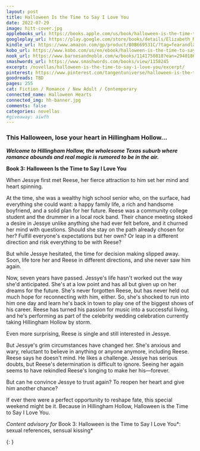 ```yaml
---
layout: post
title: Halloween Is the Time to Say I Love You
date: 2022-07-29
image: hitt-cover.jpg
applebooks_url: https://books.apple.com/us/book/halloween-is-the-time-to-say-i-love-you/id6443262013
googleplay_url: https://play.google.com/store/books/details/Elizabeth_Myles_Halloween_Is_the_Time_to_Say_I_Lov?id=bj96EAAAQBAJ
kindle_url: https://www.amazon.com/gp/product/B0B669531C/?tag=fearandlaun-20
kobo_url: https://www.kobo.com/us/en/ebook/halloween-is-the-time-to-say-i-love-you
nook_url: https://www.barnesandnoble.com/w/books/1141750818?ean=2940186726296
smashwords_url: https://www.smashwords.com/books/view/1158245
excerpt: /novellas/halloween-is-the-time-to-say-i-love-you/excerpt/
pinterest: https://www.pinterest.com/tangentuniverse/halloween-is-the-time-to-say-i-love-you/
goodreads: TBD
pages: 255
cat: Fiction / Romance / New Adult / Contemporary
connected_name: Halloween Hearts
connected_img: hh-banner.jpg
comments: false
categories: novellas
#giveaway: aiwfh
---
```


### This Halloween, lose your heart in Hillingham Hollow...

***Welcome to Hillingham Hollow, the wholesome Texas suburb where romance abounds and real magic is rumored to be in the air.***

**Book 3: Halloween Is the Time to Say I Love You**

When Jessye first met Reese, her fierce attraction to him set her mind and heart spinning.

At the time, she was a wealthy high school senior who, on the surface, had everything she could want: a happy family life, a rich and handsome boyfriend, and a solid plan for her future. Reese was a community college student and the drummer in a local rock band. Their chance meeting stoked a desire in Jessye unlike anything she had ever felt before, and it churned her mind with questions. Should she stay on the path already chosen for her? Fulfill everyone's expectations but her own? Or leap in a different direction and risk everything to be with Reese?

But while Jessye hesitated, the time for decision making slipped away. Soon, life tore her and Reese in different directions, and she never saw him again.

Now, seven years have passed. Jessye's life hasn't worked out the way she'd anticipated. She's at a low point and has all but given up on her dreams for the future. She's never forgotten Reese, but has never held out much hope for reconnecting with him, either. So, she's shocked to run into him one day and learn he's back in town to play one of the biggest shows of his career. Reese has turned his passion for music into a successful living, and he's performing as part of the celebrity wedding celebration currently taking Hillingham Hollow by storm.

Even more surprising, Reese is single and still interested in Jessye.

But Jessye's grim circumstances have changed her. She's anxious and wary, reluctant to believe in anything or anyone anymore, including Reese. Reese says he doesn't mind. He likes a challenge. Jessye has serious doubts, but Reese's determination is difficult to ignore. Seeing her again seems to have rekindled Reese's longing to make her his—forever.

But can he convince Jessye to trust again? To reopen her heart and give him another chance?

If ever there were a perfect opportunity to reshape fate, this special weekend might be it. Because in Hillingham Hollow, Halloween is the Time to Say I Love You.

*Content advisory for* Book 3: Halloween is the Time to Say I Love You*: sexual references, sensual kissing*

{: }
